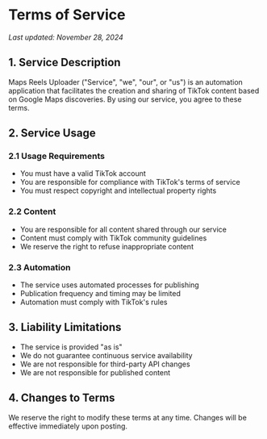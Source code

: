 # Terms of Service

*Last updated: November 28, 2024*

## 1. Service Description

Maps Reels Uploader ("Service", "we", "our", or "us") is an automation application that facilitates the creation and sharing of TikTok content based on Google Maps discoveries. By using our service, you agree to these terms.

## 2. Service Usage

### 2.1 Usage Requirements
- You must have a valid TikTok account
- You are responsible for compliance with TikTok's terms of service
- You must respect copyright and intellectual property rights

### 2.2 Content
- You are responsible for all content shared through our service
- Content must comply with TikTok community guidelines
- We reserve the right to refuse inappropriate content

### 2.3 Automation
- The service uses automated processes for publishing
- Publication frequency and timing may be limited
- Automation must comply with TikTok's rules

## 3. Liability Limitations

- The service is provided "as is"
- We do not guarantee continuous service availability
- We are not responsible for third-party API changes
- We are not responsible for published content

## 4. Changes to Terms

We reserve the right to modify these terms at any time. Changes will be effective immediately upon posting.
